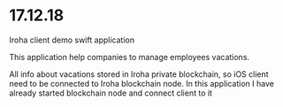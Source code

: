 # 17.12.18
Iroha client demo swift application

This application help companies to manage employees vacations.

All info about vacations stored in Iroha private blockchain, so iOS client need to be connected to Iroha blockchain node.
In this application I have already started blockchain node and connect client to it
